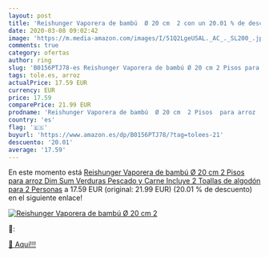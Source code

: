 ```yaml
---
layout: post
title: 'Reishunger Vaporera de bambú  Ø 20 cm  2 con un 20.01 % de descuento'
date: 2020-03-08 09:02:42
image: 'https://m.media-amazon.com/images/I/51Q2LgeUSAL._AC_._SL200_.jpg'
comments: true
category: ofertas
author: ring
slug: 'B0156PTJ78-es Reishunger Vaporera de bambú Ø 20 cm 2 Pisos para arroz...'
tags: tole.es, arroz
actualPrice: 17.59 EUR
currency: EUR
price: 17.59
comparePrice: 21.99 EUR
prodname: 'Reishunger Vaporera de bambú  Ø 20 cm  2 Pisos  para arroz  Dim Sum  Verduras  Pescado y Carne  Incluye 2 Toallas de algodón  para 2 Personas'
country: 'es'
flag: '🇪🇸'
buyurl: 'https://www.amazon.es/dp/B0156PTJ78/?tag=tolees-21'
descuento: '20.01'
average: '17.59'
---
```


En este momento está [Reishunger Vaporera de bambú  Ø 20 cm  2 Pisos  para arroz  Dim Sum  Verduras  Pescado y Carne  Incluye 2 Toallas de algodón  para 2 Personas](https://www.amazon.es/dp/B0156PTJ78/?tag=tolees-21) a 17.59 EUR (original: 21.99 EUR) (20.01 %  de descuento) en el siguiente enlace!

[![Reishunger Vaporera de bambú  Ø 20 cm  2](https://m.media-amazon.com/images/I/51Q2LgeUSAL._AC_._SL200_.jpg)](https://www.amazon.es/dp/B0156PTJ78/?tag=tolees-21)

🔎:


[🛒 Aquí!!!](https://www.amazon.es/dp/B0156PTJ78/?tag=tolees-21)
